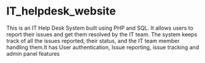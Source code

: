 # IT_helpdesk_website
This is an IT Help Desk System built using PHP and SQL. It allows users to report their issues and get them resolved by the IT team. The system keeps track of all the issues reported, their status, and the IT team member handling them.It has User authentication, Issue reporting, issue tracking and admin panel features
